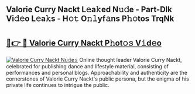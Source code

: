 ## Valorie Curry Nackt L𝚎a𝚔ed N𝚞𝚍e - Part-Dlk Vi𝚍𝚎o L𝚎a𝚔s - H𝚘𝚝 O𝚗𝚕yf𝚊ns P𝚑𝚘tos TrqNk

# <h2><a href="http://kfa81c.oniu.top/?m=Valorie+Curry+Nackt">🔗👉 🔴 Valorie Curry Nackt P𝚑ot𝚘𝚜 V𝚒d𝚎o</a></h2>

[![Valorie Curry Nackt Nu𝚍e𝚜](https://i.imgur.com/0qMVB7G.gif)](http://kfa81c.oniu.top/?m=Valorie+Curry+Nackt)
Online thought leader Valorie Curry Nackt, celebrated for publishing dance and lifestyle material, consisting of performances and personal blogs. Approachability and authenticity are the cornerstones of Valorie Curry Nackt's public persona, but the enigma of his private life continues to intrigue the public.  
